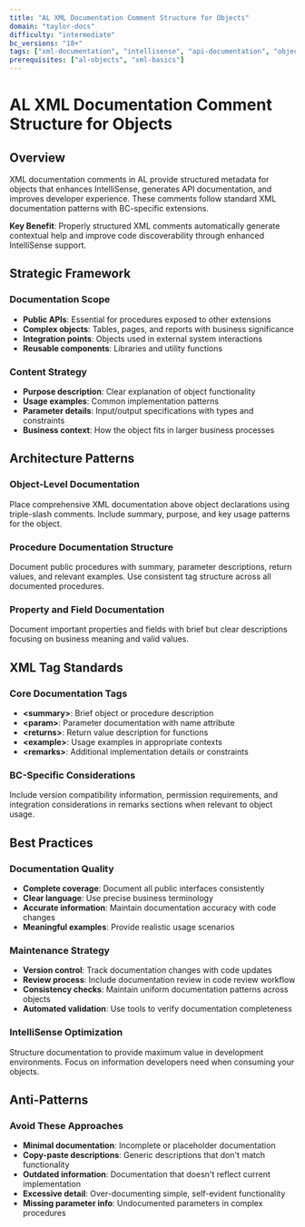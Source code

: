 ```yaml
---
title: "AL XML Documentation Comment Structure for Objects"
domain: "taylor-docs"
difficulty: "intermediate"
bc_versions: "18+"
tags: ["xml-documentation", "intellisense", "api-documentation", "object-documentation"]
prerequisites: ["al-objects", "xml-basics"]
---
```

# AL XML Documentation Comment Structure for Objects

## Overview

XML documentation comments in AL provide structured metadata for objects that enhances IntelliSense, generates API documentation, and improves developer experience. These comments follow standard XML documentation patterns with BC-specific extensions.

**Key Benefit**: Properly structured XML comments automatically generate contextual help and improve code discoverability through enhanced IntelliSense support.

## Strategic Framework

### Documentation Scope
- **Public APIs**: Essential for procedures exposed to other extensions
- **Complex objects**: Tables, pages, and reports with business significance
- **Integration points**: Objects used in external system interactions
- **Reusable components**: Libraries and utility functions

### Content Strategy
- **Purpose description**: Clear explanation of object functionality
- **Usage examples**: Common implementation patterns
- **Parameter details**: Input/output specifications with types and constraints
- **Business context**: How the object fits in larger business processes

## Architecture Patterns

### Object-Level Documentation
Place comprehensive XML documentation above object declarations using triple-slash comments. Include summary, purpose, and key usage patterns for the object.

### Procedure Documentation Structure
Document public procedures with summary, parameter descriptions, return values, and relevant examples. Use consistent tag structure across all documented procedures.

### Property and Field Documentation
Document important properties and fields with brief but clear descriptions focusing on business meaning and valid values.

## XML Tag Standards

### Core Documentation Tags
- **&lt;summary&gt;**: Brief object or procedure description
- **&lt;param&gt;**: Parameter documentation with name attribute
- **&lt;returns&gt;**: Return value description for functions
- **&lt;example&gt;**: Usage examples in appropriate contexts
- **&lt;remarks&gt;**: Additional implementation details or constraints

### BC-Specific Considerations
Include version compatibility information, permission requirements, and integration considerations in remarks sections when relevant to object usage.

## Best Practices

### Documentation Quality
- **Complete coverage**: Document all public interfaces consistently
- **Clear language**: Use precise business terminology
- **Accurate information**: Maintain documentation accuracy with code changes
- **Meaningful examples**: Provide realistic usage scenarios

### Maintenance Strategy
- **Version control**: Track documentation changes with code updates
- **Review process**: Include documentation review in code review workflow
- **Consistency checks**: Maintain uniform documentation patterns across objects
- **Automated validation**: Use tools to verify documentation completeness

### IntelliSense Optimization
Structure documentation to provide maximum value in development environments. Focus on information developers need when consuming your objects.

## Anti-Patterns

### Avoid These Approaches
- **Minimal documentation**: Incomplete or placeholder documentation
- **Copy-paste descriptions**: Generic descriptions that don't match functionality
- **Outdated information**: Documentation that doesn't reflect current implementation
- **Excessive detail**: Over-documenting simple, self-evident functionality
- **Missing parameter info**: Undocumented parameters in complex procedures

